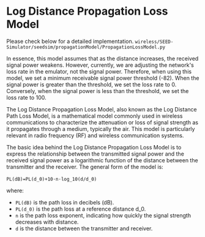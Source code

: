 # Log Distance Propagation Loss Model


Please check below for a detailed implementation.
`wireless/SEED-Simulator/seedsim/propagationModel/PropagationLossModel.py
`

In essence, this model assumes that as the distance increases, the received signal power weakens. However, currently, we are adjusting the network's loss rate in the emulator, not the signal power. Therefore, when using this model, we set a minimum receivable signal power threshold (-82). When the signal power is greater than the threshold, we set the loss rate to 0. Conversely, when the signal power is less than the threshold, we set the loss rate to 100.

The Log Distance Propagation Loss Model, also known as the Log Distance Path Loss Model, is a mathematical model commonly used in wireless communications to characterize the attenuation or loss of signal strength as it propagates through a medium, typically the air. This model is particularly relevant in radio frequency (RF) and wireless communication systems.

The basic idea behind the Log Distance Propagation Loss Model is to express the relationship between the transmitted signal power and the received signal power as a logarithmic function of the distance between the transmitter and the receiver. The general form of the model is:

`PL(dB)=PL(d_0)+10⋅n⋅log_10(d/d_0)`
​

where:
- `PL(dB)` is the path loss in decibels (dB).
- `PL(d_0)` is the path loss at a reference distance d_0.
- `n` is the path loss exponent, indicating how quickly the signal strength decreases with distance.
- `d` is the distance between the transmitter and receiver.
